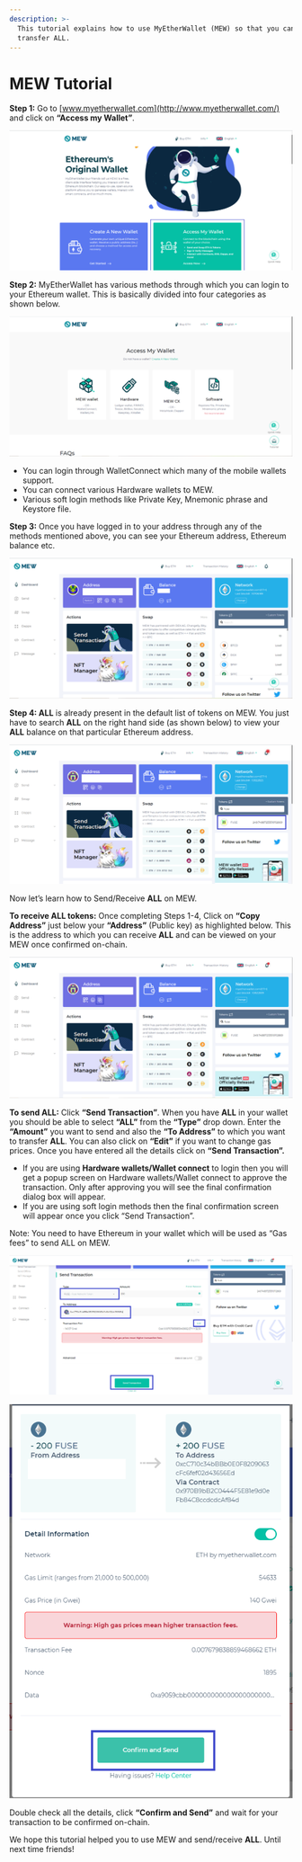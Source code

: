 ```yaml
---
description: >-
  This tutorial explains how to use MyEtherWallet (MEW) so that you can view and
  transfer ALL.
---
```


# MEW Tutorial

**Step 1:** Go to [www.myetherwallet.com](http://www.myetherwallet.com/) and click on **“Access my Wallet”**.

![](../../.gitbook/assets/2%20%283%29.png)

**Step 2:** MyEtherWallet has various methods through which you can login to your Ethereum wallet. This is basically divided into four categories as shown below.

![](../../.gitbook/assets/1%20%282%29.png)

* You can login through WalletConnect which many of the mobile wallets support.
* You can connect various Hardware wallets to MEW.
* Various soft login methods like Private Key, Mnemonic phrase and Keystore file.

**Step 3:** Once you have logged in to your address through any of the methods mentioned above, you can see your Ethereum address, Ethereum balance etc.

![](../../.gitbook/assets/6%20%283%29.png)

**Step 4: ALL** is already present in the default list of tokens on MEW. You just have to search **ALL** on the right hand side \(as shown below\) to view your **ALL** balance on that particular Ethereum address.

![](../../.gitbook/assets/7%20%282%29.png)

Now let’s learn how to Send/Receive **ALL** on MEW.

**To receive ALL tokens:** Once completing Steps 1-4, Click on **“Copy Address”** just below your **“Address”** \(Public key\) as highlighted below. This is the address to which you can receive **ALL** and can be viewed on your MEW once confirmed on-chain.

![](../../.gitbook/assets/8.png)

**To send ALL:** Click **“Send Transaction”**. When you have **ALL** in your wallet you should be able to select **“ALL”** from the **“Type”** drop down. Enter the **“Amount”** you want to send and also the **“To Address”** to which you want to transfer **ALL**. You can also click on **“Edit”** if you want to change gas prices. Once you have entered all the details click on **“Send Transaction”.**

* If you are using **Hardware wallets/Wallet connect** to login then you will get a popup screen on Hardware wallets/Wallet connect to approve the transaction. Only after approving you will see the final confirmation dialog box will appear.
*  If you are using soft login methods then the final confirmation screen will appear once you click “Send Transaction”.

Note: You need to have Ethereum in your wallet which will be used as “Gas fees” to send ALL on MEW.

![](../../.gitbook/assets/9%20%282%29.png)

![](../../.gitbook/assets/10%20%281%29.png)

Double check all the details, click **“Confirm and Send”** and wait for your transaction to be confirmed on-chain.

We hope this tutorial helped you to use MEW and send/receive **ALL**. Until next time friends!

